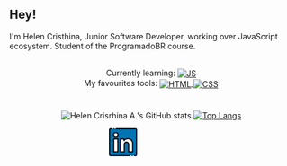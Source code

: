 ## Hey!
I'm Helen Cristhina, Junior Software Developer, working over JavaScript ecosystem.
Student of the ProgramadoBR course.

<div align="center" style="display: inline_block"><br>
  Currently learning: <a href="https://www.linkedin.com/in/hcristha/"><img align="center" alt="JS" src="https://img.shields.io/badge/JavaScript-323330?style=for-the-badge&logo=javascript&logoColor=F7DF1E"></a><br>
  My favourites tools: <a href="https://www.linkedin.com/in/hcristha/"><img align="center" alt="HTML" src="https://img.shields.io/badge/HTML5-E34F26?style=for-the-badge&logo=html5&logoColor=white">
  <img align="center" alt="CSS" src="https://img.shields.io/badge/CSS3-1572B6?style=for-the-badge&logo=css3&logoColor=white"></a><br>
</div>
 
 #
 
<div align="center" >

![Helen Crisrhina A.'s GitHub stats](https://github-readme-stats.vercel.app/api?username=hcristha&count_private=true)
[![Top Langs](https://github-readme-stats.vercel.app/api/top-langs/?username=hcristha&layout=compact)](https://github.com/anuraghazra/github-readme-stats)
<div style="align-self: center;align-items: center; display: flex; justify-content: space-between; width: 150px;">
  <a href="https://www.linkedin.com/in/hcristha/">
    <img src="https://github.com/ARTHURPC03/ARTHURPC03/raw/master/github/linkedin.png" alt="LinkedIn" height="50">
  </a>
</div>
</div>
